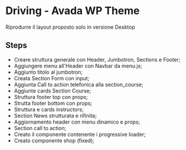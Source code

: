 # Driving - Avada WP Theme

Riprodurre il layout proposto solo in versione Desktop

## Steps
- Creare struttura generale con Header, Jumbotron, Sections e Footer;
- Aggiungere menu all'Header con Navbar da menu.js;
- Aggiunto titolo al jumbotron;
- Creata Section Form con input;
- Aggiunta Call to action telefonica alla section_course;
- Aggiunte cards Section Course;
- Struttura footer top con props;
- Strutta footer bottom con props;
- Struttura e cards instructors;
- Section News strutturata e rifinita;
- Aggiornamento header con menu dinamico e props;
- Section call to action;
- Creato il componente contenente i progressive loader;
- Creato componente shop (fixed);